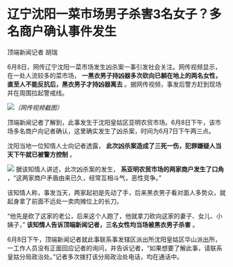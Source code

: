 

# 辽宁沈阳一菜市场男子杀害3名女子？多名商户确认事件发生

顶端新闻记者 胡瑞

6月8日，网传辽宁沈阳一菜市场发生凶杀案一事引发社会关注。网传视频显示，在一处人流较多的菜市场，
**一黑衣男子持凶器多次砍向已躺在地上的两名女性，直至人不能反抗后，黑衣男子才持凶器离去** 。据网传视频，事发后警方赶到现场并在周围拉起警戒线。

![](https://inews.gtimg.com/om_bt/OGNjGM3FmrICr2puBCyGQnxBSDtgrU3Y1-fSLsqI77vKQAA/1000)_（网传视频截图）_

顶端新闻记者了解到，此事发生于沈阳皇姑区亚明农贸市场。6月8日下午，该市场多名商户向记者确认，这里确实发生了凶杀案，时间为6月7日下午两三点。

沈阳当地一位知情人士向记者透露， **此次凶杀案造成了三死一伤，犯罪嫌疑人当天下午就已被警方控制** 。

![](https://inews.gtimg.com/om_bt/Ogdazp3BntWxPcyCQV3ZFS8nmvyqfAZ-r5Fhj-gEXT2CIAA/1000)
据该知情人讲述，此次凶杀案的发生， **系亚明农贸市场的两家商户发生了口角** ，“这两家商户矛盾由来已久，经常互相斗气，恶性竞争。”

该知情人称，事发当天，两家起初是先动了手，后来黑衣男子看对面人多势众，就起身拿了前面不远处一卖肉摊位上的长刀。

“他先是砍了这家的老公，后来这个人跑了，他就拿刀砍向这家的妻子、女儿、小姨子，” **该知情人告诉顶端新闻记者，三名女性均当场被黑衣男子杀害** 。

6月8日下午，顶端新闻记者就此事联系事发辖区派出所沈阳皇姑区华山派出所，一工作人员没有正面回应记者的询问，并告诉记者，“如果想要了解此事，请联系皇姑分局政治处。”记者多次拨打该分局政治处电话，均在通话中。

